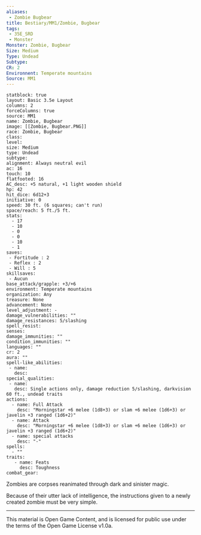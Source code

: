 ```yaml
---
aliases:
 - Zombie Bugbear
title: Bestiary/MM1/Zombie, Bugbear
tags: 
 - 35E_SRD
 - Monster
Monster: Zombie, Bugbear
Size: Medium
Type: Undead
Subtype: 
CR: 2
Environnent: Temperate mountains
Source: MM1
---
```


```statblock
statblock: true
layout: Basic 3.5e Layout
columns: 2
forceColumns: true
source: MM1 
name: Zombie, Bugbear
image: [[Zombie, Bugbear.PNG]]
race: Zombie, Bugbear
class: 
level: 
size: Medium
type: Undead
subtype: 
alignment: Always neutral evil
ac: 16
touch: 10
flatfooted: 16
AC_desc: +5 natural, +1 light wooden shield
hp: 42
hit_dice: 6d12+3
initiative: 0
speed: 30 ft. (6 squares; can't run)
space/reach: 5 ft./5 ft.
stats:
  - 17
  - 10
  - 0
  - 0
  - 10
  - 1
saves:
 - Fortitude : 2
 - Reflex : 2
 - Will : 5
skillsaves:
 - Aucun
base_attack/grapple: +3/+6
environment: Temperate mountains
organization: Any
treasure: None
advancement: None
level_adjustment: -
damage_vulnerabilities: ""
damage_resistances: 5/slashing
spell_resist: 
senses: 
damage_immunities: ""
condition_immunities: ""
languages: ""
cr: 2
aura: ""
spell-like_abilities:
 - name: 
   desc: 
special_qualities:
 - name:
   desc: Single actions only, damage reduction 5/slashing, darkvision 60 ft., undead traits
actions:
  - name: Full Attack
    desc: "Morningstar +6 melee (1d8+3) or slam +6 melee (1d6+3) or javelin +3 ranged (1d6+2)"
  - name: Attack
    desc: "Morningstar +6 melee (1d8+3) or slam +6 melee (1d6+3) or javelin +3 ranged (1d6+2)"
  - name: special attacks
    desc: "-"
spells:
  - ""
traits:
   - name: Feats
     desc: Toughness
combat_gear:  
```


Zombies are corpses reanimated through dark and sinister magic.

Because of their utter lack of intelligence, the instructions given to a newly created zombie must be very simple.

---

This material is Open Game Content, and is licensed for public use under the terms of the Open Game License v1.0a.
